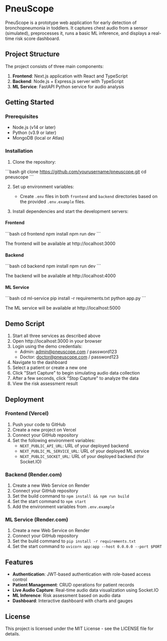 # PneuScope

PneuScope is a prototype web application for early detection of bronchopneumonia in toddlers. It captures chest audio from a sensor (simulated), preprocesses it, runs a basic ML inference, and displays a real-time risk score dashboard.

## Project Structure

The project consists of three main components:

1. **Frontend**: Next.js application with React and TypeScript
2. **Backend**: Node.js + Express.js server with TypeScript
3. **ML Service**: FastAPI Python service for audio analysis

## Getting Started

### Prerequisites

- Node.js (v14 or later)
- Python (v3.9 or later)
- MongoDB (local or Atlas)

### Installation

1. Clone the repository:

\`\`\`bash
git clone https://github.com/yourusername/pneuscope.git
cd pneuscope
\`\`\`

2. Set up environment variables:

   - Create `.env` files in both `frontend` and `backend` directories based on the provided `.env.example` files.

3. Install dependencies and start the development servers:

#### Frontend

\`\`\`bash
cd frontend
npm install
npm run dev
\`\`\`

The frontend will be available at http://localhost:3000

#### Backend

\`\`\`bash
cd backend
npm install
npm run dev
\`\`\`

The backend will be available at http://localhost:4000

#### ML Service

\`\`\`bash
cd ml-service
pip install -r requirements.txt
python app.py
\`\`\`

The ML service will be available at http://localhost:5000

## Demo Script

1. Start all three services as described above
2. Open http://localhost:3000 in your browser
3. Login using the demo credentials:
   - Admin: admin@pneuscope.com / password123
   - Doctor: doctor@pneuscope.com / password123
4. Navigate to the dashboard
5. Select a patient or create a new one
6. Click "Start Capture" to begin simulating audio data collection
7. After a few seconds, click "Stop Capture" to analyze the data
8. View the risk assessment result

## Deployment

### Frontend (Vercel)

1. Push your code to GitHub
2. Create a new project on Vercel
3. Connect your GitHub repository
4. Set the following environment variables:
   - `NEXT_PUBLIC_API_URL`: URL of your deployed backend
   - `NEXT_PUBLIC_ML_SERVICE_URL`: URL of your deployed ML service
   - `NEXT_PUBLIC_SOCKET_URL`: URL of your deployed backend (for Socket.IO)

### Backend (Render.com)

1. Create a new Web Service on Render
2. Connect your GitHub repository
3. Set the build command to `npm install && npm run build`
4. Set the start command to `npm start`
5. Add the environment variables from `.env.example`

### ML Service (Render.com)

1. Create a new Web Service on Render
2. Connect your GitHub repository
3. Set the build command to `pip install -r requirements.txt`
4. Set the start command to `uvicorn app:app --host 0.0.0.0 --port $PORT`

## Features

- **Authentication**: JWT-based authentication with role-based access control
- **Patient Management**: CRUD operations for patient records
- **Live Audio Capture**: Real-time audio data visualization using Socket.IO
- **ML Inference**: Risk assessment based on audio data
- **Dashboard**: Interactive dashboard with charts and gauges

## License

This project is licensed under the MIT License - see the LICENSE file for details.
